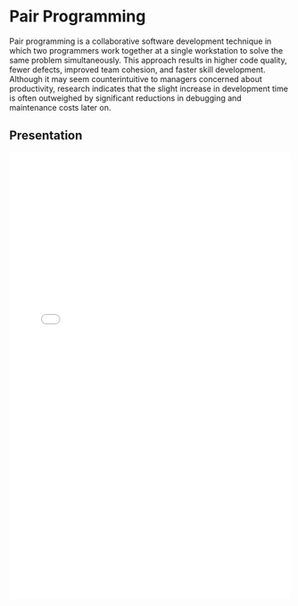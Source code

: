 # Pair Programming

Pair programming is a collaborative software development technique in which two programmers work together at a single workstation to solve the same problem simultaneously.
This approach results in higher code quality, fewer defects, improved team cohesion, and faster skill development.
Although it may seem counterintuitive to managers concerned about productivity, research indicates that the slight increase in development time is often outweighed by significant reductions in debugging and maintenance costs later on.

## Presentation

<embed src="../../assets/zuhlke-mob-and-pair-programming-guide.pdf" type="application/pdf" width="100%" height="800px" />
